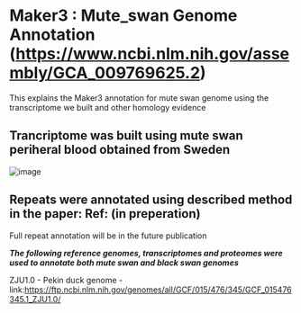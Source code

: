 # Maker3 : Mute_swan Genome Annotation (https://www.ncbi.nlm.nih.gov/assembly/GCA_009769625.2)
This explains the Maker3 annotation for mute swan genome using the transcriptome we built and other homology evidence
## Trancriptome was built using mute swan periheral blood obtained from Sweden
![image](https://user-images.githubusercontent.com/43054305/117142294-ddcfb500-adf2-11eb-901e-cc297d972c07.png)

## Repeats were annotated using described method in the paper: Ref: (in preperation)
Full repeat annotation will be in the future publication

***The following reference genomes, transcriptomes and proteomes were used to annotate both mute swan and black swan genomes***

ZJU1.0 - Pekin duck genome - link:https://ftp.ncbi.nlm.nih.gov/genomes/all/GCF/015/476/345/GCF_015476345.1_ZJU1.0/

